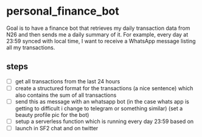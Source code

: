 # personal_finance_bot

Goal is to have a finance bot that retrieves my daily transaction data from N26 and then sends me a daily summary of it. For example, every day at 23:59 synced with local time, I want to receive a WhatsApp message listing all my transactions.

## steps

- [ ] get all transactions from the last 24 hours
- [ ] create a structured format for the transactions (a nice sentence) which also contains the sum of all transactions
- [ ] send this as message with an whatsapp bot (in the case whats app is getting to difficult i change to telegram or something similar) (set a beauty profile pic for the bot)
- [ ] setup a serverless function which is running every day 23:59 based on 
- [ ] launch in SF2 chat and on twitter